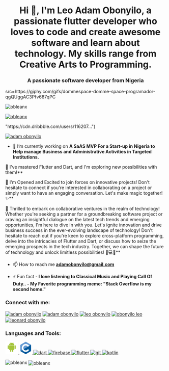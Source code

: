 <h1 align="center">Hi 👋, I'm Leo Adam Obonyilo, a passionate flutter developer who loves to code and create awesome software and learn about technology. My skills range from Creative Arts to Programming.</h1>
<h3 align="center">A passionate software developer from Nigeria</h3>
src=https://giphy.com/gifs/dommespace-domme-space-programador-qgQUggAC3Pfv687qPC

<p align="left"> <img src="https://komarev.com/ghpvc/?username=obleanx&label=Profile%20views&color=0e75b6&style=flat" alt="obleanx" /> </p>

<p align="left"> <a href="https://github.com/ryo-ma/github-profile-trophy"><img src=https://giphy.com/gifs/dommespace-domme-space-programador-qgQUggAC3Pfv687qPC"https://github-profile-trophy.vercel.app/?username=obleanx" alt="obleanx" /></a> </p>
"https://cdn.dribbble.com/users/116207...")


<p align="left"> <a href="https://twitter.com/adam obonyilo" target="blank"><img src="https://img.shields.io/twitter/follow/adam obonyilo?logo=twitter&style=for-the-badge" alt="adam obonyilo" /></a> </p>

- 🔭 I’m currently working on **A SaAS MVP For a Start-up in Nigeria to Help manage Business and Administrative Activities in Targeted Institutions.**

🚀 I've mastered Flutter and Dart, and I'm exploring new possibilities with them!**

🌟 I'm Opened and Excited to join forces on innovative projects! Don't hesitate to connect if you're interested in collaborating on a project or simply want to have an engaging conversation. Let's make magic together! ✨**

🌟 Thrilled to embark on collaborative ventures in the realm of technology! Whether you're seeking a partner for a groundbreaking software project or craving an insightful dialogue on the latest tech trends and emerging opportunities, I'm here to dive in with you. Let's ignite innovation and drive business success in the ever-evolving landscape of technology! Don't hesitate to reach out if you're keen to explore cross-platform programming, delve into the intricacies of Flutter and Dart, or discuss how to seize the emerging prospects in the tech industry. Together, we can shape the future of technology and unlock limitless possibilities! 💼💻✨**

- 📫 How to reach me **adamobonyilo@gmail.com**

- ⚡ Fun fact **- I love listening to Classical Music and Playing Call Of Duty.. - My Favorite programming meme: "Stack Overflow is my second home."**

<h3 align="left">Connect with me:</h3>
<p align="left">
<a href="https://twitter.com/adam obonyilo" target="blank"><img align="center" src="https://raw.githubusercontent.com/rahuldkjain/github-profile-readme-generator/master/src/images/icons/Social/twitter.svg" alt="adam obonyilo" height="30" width="40" /></a>
<a href="https://linkedin.com/in/adam obonyilo" target="blank"><img align="center" src="https://raw.githubusercontent.com/rahuldkjain/github-profile-readme-generator/master/src/images/icons/Social/linked-in-alt.svg" alt="adam obonyilo" height="30" width="40" /></a>
<a href="https://stackoverflow.com/users/leo obonyilo" target="blank"><img align="center" src="https://raw.githubusercontent.com/rahuldkjain/github-profile-readme-generator/master/src/images/icons/Social/stack-overflow.svg" alt="leo obonyilo" height="30" width="40" /></a>
<a href="https://kaggle.com/obonyilo leo" target="blank"><img align="center" src="https://raw.githubusercontent.com/rahuldkjain/github-profile-readme-generator/master/src/images/icons/Social/kaggle.svg" alt="obonyilo leo" height="30" width="40" /></a>
<a href="https://dribbble.com/leonard obonyilo" target="blank"><img align="center" src="https://raw.githubusercontent.com/rahuldkjain/github-profile-readme-generator/master/src/images/icons/Social/dribbble.svg" alt="leonard obonyilo" height="30" width="40" /></a>
</p>

<h3 align="left">Languages and Tools:</h3>
<p align="left"> <a href="https://developer.android.com" target="_blank" rel="noreferrer"> <img src="https://raw.githubusercontent.com/devicons/devicon/master/icons/android/android-original-wordmark.svg" alt="android" width="40" height="40"/> </a> <a href="https://www.cprogramming.com/" target="_blank" rel="noreferrer"> <img src="https://raw.githubusercontent.com/devicons/devicon/master/icons/c/c-original.svg" alt="c" width="40" height="40"/> </a> <a href="https://dart.dev" target="_blank" rel="noreferrer"> <img src="https://www.vectorlogo.zone/logos/dartlang/dartlang-icon.svg" alt="dart" width="40" height="40"/> </a> <a href="https://firebase.google.com/" target="_blank" rel="noreferrer"> <img src="https://www.vectorlogo.zone/logos/firebase/firebase-icon.svg" alt="firebase" width="40" height="40"/> </a> <a href="https://flutter.dev" target="_blank" rel="noreferrer"> <img src="https://www.vectorlogo.zone/logos/flutterio/flutterio-icon.svg" alt="flutter" width="40" height="40"/> </a> <a href="https://git-scm.com/" target="_blank" rel="noreferrer"> <img src="https://www.vectorlogo.zone/logos/git-scm/git-scm-icon.svg" alt="git" width="40" height="40"/> </a> <a href="https://kotlinlang.org" target="_blank" rel="noreferrer"> <img src="https://www.vectorlogo.zone/logos/kotlinlang/kotlinlang-icon.svg" alt="kotlin" width="40" height="40"/> </a> </p>

<p><img align="left" src="https://github-readme-stats.vercel.app/api/top-langs?username=obleanx&show_icons=true&locale=en&layout=compact" alt="obleanx" /></p>

<p>&nbsp;<img align="center" src="https://github-readme-stats.vercel.app/api?username=obleanx&show_icons=true&locale=en" alt="obleanx" /></p>
